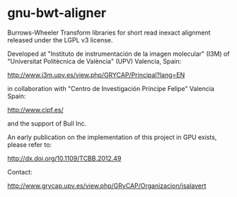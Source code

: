 gnu-bwt-aligner
===============

Burrows-Wheeler Transform libraries for short read inexact alignment released under the LGPL v3 license.

Developed at "Instituto de instrumentación de la imagen molecular" (I3M) of "Universitat Politècnica de València" (UPV) Valencia, Spain:

http://www.i3m.upv.es/view.php/GRYCAP/Principal?lang=EN

in collaboration with "Centro de Investigación Príncipe Felipe" Valencia Spain:

http://www.cipf.es/

and the support of Bull Inc.

An early publication on the implementation of this project in GPU exists, please refer to:

http://dx.doi.org/10.1109/TCBB.2012.49

Contact:

http://www.grycap.upv.es/view.php/GRyCAP/Organizacion/jsalavert
